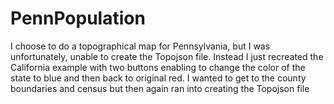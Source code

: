 # PennPopulation
I choose to do a topographical map for Pennsylvania, but I was unfortunately, unable to create the Topojson file.
Instead I just recreated the California example with two buttons enabling to change the color of the state to blue and then back to original red.  I wanted to get to the county boundaries and census but then again ran into creating the Topojson file  
